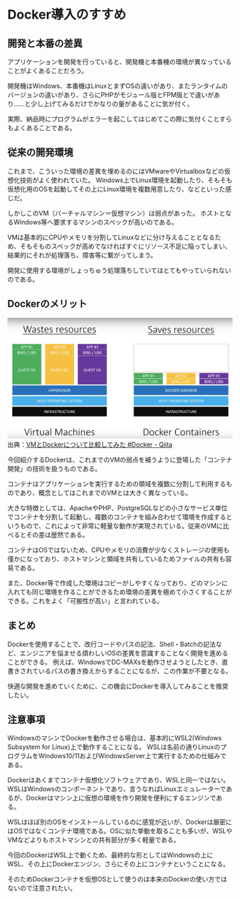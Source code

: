 # Docker導入のすすめ

## 開発と本番の差異

アプリケーションを開発を行っていると、開発機と本番機の環境が異なっていることがよくあることだろう。

開発機はWindows、本番機はLinuxとまずOSの違いがあり、またランタイムのバージョンの違いがあり、さらにPHPがモジュール版とFPM版とで違いがあり……と少し上げてみるだけでかなりの量があることに気が付く。

実際、納品時にプログラムがエラーを起こしてはじめてこの際に気付くことすらもよくあることである。

## 従来の開発環境

これまで、こういった環境の差異を埋めるのにはVMwareやVirtualboxなどの仮想化技術がよく使われていた。
Windows上でLinux環境を起動したり、そもそも仮想化用のOSを起動してその上にLinux環境を複数用意したり、などといった感じだ。

しかしこのVM（バーチャルマシン＝仮想マシン）は弱点があった。
ホストとなるWindows等へ要求するマシンのスペックが高いのである。

VMは基本的にCPUやメモリを分割してLinuxなどに分け与えることとなるため、そもそものスペックが高めでなければすぐにリソース不足に陥ってしまい、結果的にそれが処理落ち、障害等に繋がってしまう。

開発に使用する環境がしょっちゅう処理落ちしていてはとてもやっていられないのである。

## Dockerのメリット

![仮想マシンとコンテナの違い](./diff_vm_and_container.png "仮想マシンとコンテナの違い")
出典：[VMとDockerについて比較してみた #Docker - Qiita](https://qiita.com/moonorange/items/ee67491fde07fa55fae4)

今回紹介するDockerは、これまでのVMの弱点を補うように登場した「コンテナ開発」の技術を扱うものである。

コンテナはアプリケーションを実行するための領域を複数に分割して利用するものであり、概念としてはこれまでのVMとは大きく異なっている。

大きな特徴としては、ApacheやPHP、PostgreSQLなどの小さなサービス単位でコンテナを分割して起動し、複数のコンテナを組み合わせて環境を作成するというもので、これによって非常に軽量な動作が実現されている。従来のVMに比べるとその差は歴然である。

コンテナはOSではないため、CPUやメモリの消費が少なくストレージの使用も僅かになっており、ホストマシンと領域を共有しているためファイルの共有も容易である。

また、Docker等で作成した環境はコピーがしやすくなっており、どのマシンに入れても同じ環境を作ることができるため環境の差異を極めて小さくすることができる。これをよく「可搬性が高い」と言われている。

## まとめ

Dockerを使用することで、改行コードやパスの記法、Shell・Batchの記法など、エンジニアを悩ませる煩わしいOSの差異を意識することなく開発を進めることができる。
例えば、WindowsでDC-MAXsを動作させようとしたとき、直書きされているパスの書き換えからすることになるが、この作業が不要となる。

快適な開発を進めていくために、この機会にDockerを導入してみることを推奨したい。

## 注意事項

WindowsのマシンでDockerを動作させる場合は、基本的にWSL2(Windows Subsystem for Linux)上で動作することになる。
WSLは名前の通りLinuxのプログラムをWindows10/11およびWindowsServer上で実行するための仕組みである。

Dockerはあくまでコンテナ仮想化ソフトウェアであり、WSLと同一ではない。
WSLはWindowsのコンポーネントであり、言うなればLinuxエミュレーターであるが、Dockerはマシン上に仮想の環境を作り開発を便利にするエンジンである。

WSLはほぼ別のOSをインストールしているのに感覚が近いが、Dockerは厳密にはOSではなくコンテナ環境である。OSに似た挙動を取ることも多いが、WSLやVMなどよりもホストマシンとの共有部分が多く軽量である。

今回のDockerはWSL上で動くため、最終的な形としてはWindowsの上にWSL、その上にDockerエンジン、さらにその上にコンテナということになる。

そのためDockerコンテナを仮想OSとして使うのは本来のDockerの使い方ではないので注意されたい。

